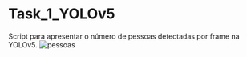 # Task_1_YOLOv5
Script para apresentar o número de pessoas detectadas por frame na YOLOv5.
![pessoas](https://user-images.githubusercontent.com/78621851/125157206-8a058300-e137-11eb-9b80-7ef344a985aa.gif)
